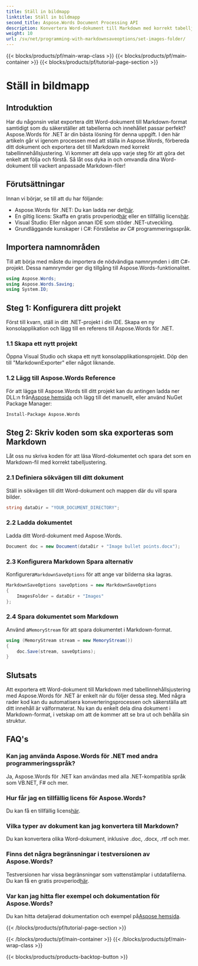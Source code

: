 ```yaml
---
title: Ställ in bildmapp
linktitle: Ställ in bildmapp
second_title: Aspose.Words Document Processing API
description: Konvertera Word-dokument till Markdown med korrekt tabelljustering med Aspose.Words för .NET. Följ vår detaljerade guide för perfekta resultat.
weight: 10
url: /sv/net/programming-with-markdownsaveoptions/set-images-folder/
---
```


{{< blocks/products/pf/main-wrap-class >}}
{{< blocks/products/pf/main-container >}}
{{< blocks/products/pf/tutorial-page-section >}}

# Ställ in bildmapp

## Introduktion

Har du någonsin velat exportera ditt Word-dokument till Markdown-format samtidigt som du säkerställer att tabellerna och innehållet passar perfekt? Aspose.Words för .NET är din bästa lösning för denna uppgift. I den här artikeln går vi igenom processen med att ställa in Aspose.Words, förbereda ditt dokument och exportera det till Markdown med korrekt tabellinnehållsjustering. Vi kommer att dela upp varje steg för att göra det enkelt att följa och förstå. Så låt oss dyka in och omvandla dina Word-dokument till vackert anpassade Markdown-filer!

## Förutsättningar

Innan vi börjar, se till att du har följande:

-  Aspose.Words för .NET: Du kan ladda ner det[här](https://releases.aspose.com/words/net/).
-  En giltig licens: Skaffa en gratis provperiod[här](https://releases.aspose.com/) eller en tillfällig licens[här](https://purchase.aspose.com/temporary-license/).
- Visual Studio: Eller någon annan IDE som stöder .NET-utveckling.
- Grundläggande kunskaper i C#: Förståelse av C# programmeringsspråk.

## Importera namnområden

Till att börja med måste du importera de nödvändiga namnrymden i ditt C#-projekt. Dessa namnrymder ger dig tillgång till Aspose.Words-funktionalitet.

```csharp
using Aspose.Words;
using Aspose.Words.Saving;
using System.IO;
```

## Steg 1: Konfigurera ditt projekt

Först till kvarn, ställ in ditt .NET-projekt i din IDE. Skapa en ny konsolapplikation och lägg till en referens till Aspose.Words för .NET.

### 1.1 Skapa ett nytt projekt

Öppna Visual Studio och skapa ett nytt konsolapplikationsprojekt. Döp den till "MarkdownExporter" eller något liknande.

### 1.2 Lägg till Aspose.Words Reference

 För att lägga till Aspose.Words till ditt projekt kan du antingen ladda ner DLL:n från[Aspose hemsida](https://releases.aspose.com/words/net/) och lägg till det manuellt, eller använd NuGet Package Manager:

```bash
Install-Package Aspose.Words
```

## Steg 2: Skriv koden som ska exporteras som Markdown

Låt oss nu skriva koden för att läsa Word-dokumentet och spara det som en Markdown-fil med korrekt tabelljustering.

### 2.1 Definiera sökvägen till ditt dokument

Ställ in sökvägen till ditt Word-dokument och mappen där du vill spara bilder.

```csharp
string dataDir = "YOUR_DOCUMENT_DIRECTORY";
```

### 2.2 Ladda dokumentet

Ladda ditt Word-dokument med Aspose.Words.

```csharp
Document doc = new Document(dataDir + "Image bullet points.docx");
```

### 2.3 Konfigurera Markdown Spara alternativ

 Konfigurera`MarkdownSaveOptions` för att ange var bilderna ska lagras.

```csharp
MarkdownSaveOptions saveOptions = new MarkdownSaveOptions
{
    ImagesFolder = dataDir + "Images"
};
```

### 2.4 Spara dokumentet som Markdown

 Använd a`MemoryStream` för att spara dokumentet i Markdown-format.

```csharp
using (MemoryStream stream = new MemoryStream())
{
    doc.Save(stream, saveOptions);
}
```

## Slutsats

Att exportera ett Word-dokument till Markdown med tabellinnehållsjustering med Aspose.Words för .NET är enkelt när du följer dessa steg. Med några rader kod kan du automatisera konverteringsprocessen och säkerställa att ditt innehåll är välformaterat. Nu kan du enkelt dela dina dokument i Markdown-format, i vetskap om att de kommer att se bra ut och behålla sin struktur.

## FAQ's

### Kan jag använda Aspose.Words för .NET med andra programmeringsspråk?

Ja, Aspose.Words för .NET kan användas med alla .NET-kompatibla språk som VB.NET, F# och mer.

### Hur får jag en tillfällig licens för Aspose.Words?

Du kan få en tillfällig licens[här](https://purchase.aspose.com/temporary-license/).

### Vilka typer av dokument kan jag konvertera till Markdown?

Du kan konvertera olika Word-dokument, inklusive .doc, .docx, .rtf och mer.

### Finns det några begränsningar i testversionen av Aspose.Words?

Testversionen har vissa begränsningar som vattenstämplar i utdatafilerna. Du kan få en gratis provperiod[här](https://releases.aspose.com/).

### Var kan jag hitta fler exempel och dokumentation för Aspose.Words?

 Du kan hitta detaljerad dokumentation och exempel på[Aspose hemsida](https://reference.aspose.com/words/net/).

{{< /blocks/products/pf/tutorial-page-section >}}

{{< /blocks/products/pf/main-container >}}
{{< /blocks/products/pf/main-wrap-class >}}

{{< blocks/products/products-backtop-button >}}
